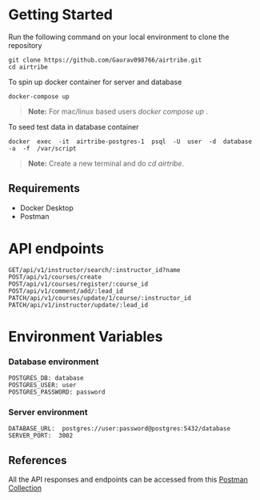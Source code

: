 
# Getting Started
Run the following command on your local environment to clone the repository

    git clone https://github.com/Gaurav098766/airtribe.git
    cd airtribe

To spin up docker container for server and database

    docker-compose up

> **Note:** For mac/linux based users *docker compose up* .
 
To seed test data in database container 
    
    docker  exec  -it  airtribe-postgres-1  psql  -U  user  -d  database  -a  -f  /var/script
> **Note:** Create a new terminal and do *cd airtribe*.

## Requirements
- Docker Desktop
- Postman

# API endpoints
    GET/api/v1/instructor/search/:instructor_id?name
    POST/api/v1/courses/create
    POST/api/v1/courses/register/:course_id
    POST/api/v1/comment/add/:lead_id
    PATCH/api/v1/courses/update/1/course/:instructor_id
    PATCH/api/v1/instructor/update/:lead_id

# Environment Variables
###  Database environment 
    POSTGRES_DB: database
    POSTGRES_USER: user
    POSTGRES_PASSWORD: password
### Server environment
    DATABASE_URL:  postgres://user:password@postgres:5432/database
    SERVER_PORT:  3002

## References 

All the API responses and endpoints can be accessed from this [Postman Collection](https://api.postman.com/collections/26285999-71156871-b9dd-488e-a32c-857c361d93b2?access_key=PMAT-01HFKY82A0CFMSJJR6ZQXG7GYV)



